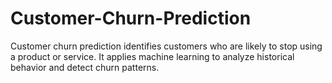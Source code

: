 # Customer-Churn-Prediction
Customer churn prediction identifies customers who are likely to stop using a product or service. It applies machine learning to analyze historical behavior and detect churn patterns.
